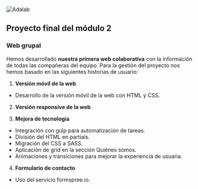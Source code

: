 ![Adalab](https://beta.adalab.es/resources/images/adalab-logo-155x61-bg-white.png)

## Proyecto final del módulo 2

### Web grupal

Hemos desarrollado **nuestra primera web colaborativa** con la información de todas las compañeras del equipo. Para la gestión del proyecto nos hemos basado en las siguientes historias de usuario:

1. **Versión móvil de la web**

- Desarrollo de la versión móvil de la web con HTML y CSS.

2. **Versión responsive de la web**

3. **Mejora de tecnología**

- Integración con gulp para automatización de tareas.
- División del HTML en partials.
- Migración del CSS a SASS.
- Aplicación de grid en la sección Quiénes somos.
- Animaciones y transiciones para mejorar la experiencia de usuaria.

4. **Formulario de contacto**

- Uso del servicio formspree.io.
